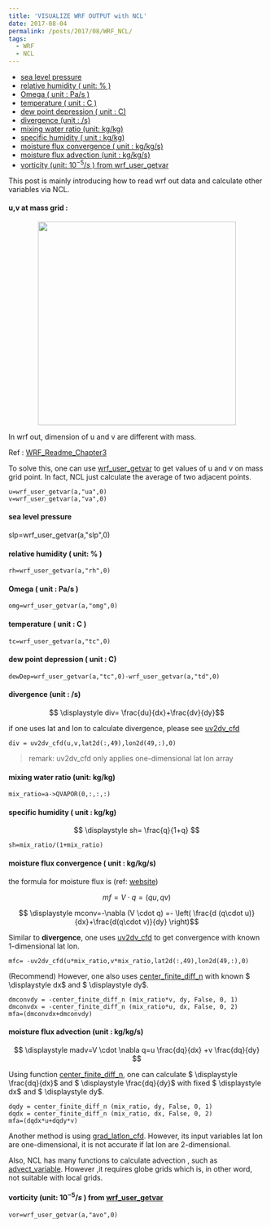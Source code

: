 ```yaml
---
title: 'VISUALIZE WRF OUTPUT with NCL'
date: 2017-08-04
permalink: /posts/2017/08/WRF_NCL/
tags:
  - WRF
  - NCL
---
```

<!-- @import "[TOC]" {cmd="toc" depthFrom=1 depthTo=6 orderedList=false} -->

<!-- code_chunk_output -->

- [sea level pressure](#sea-level-pressure)
- [relative humidity ( unit: % )](#relative-humidity--unit)
- [Omega ( unit : Pa/s )](#omega--unit--pas)
- [temperature ( unit : C )](#temperature--unit--c)
- [dew point depression ( unit : C)](#dew-point-depression--unit--c)
- [divergence (unit : /s)](#divergence-unit--s)
- [mixing water ratio (unit: kg/kg)](#mixing-water-ratio-unit-kgkg)
- [specific humidity ( unit : kg/kg)](#specific-humidity--unit--kgkg)
- [moisture flux convergence ( unit : kg/kg/s)](#moisture-flux-convergence--unit--kgkgs)
- [moisture flux advection (unit : kg/kg/s)](#moisture-flux-advection-unit--kgkgs)
- [vorticity (unit: $10^{-5}/s$ ) from wrf_user_getvar](#vorticity-unit-10-5s--from-wrfusergetvar)

<!-- /code_chunk_output -->

This post is mainly introducing how to read wrf out data and calculate other variables via NCL.

 #### u,v at mass grid :

<div class="separator" style="clear: both; text-align: center;"><a href="https://2.bp.blogspot.com/-V22BFb8t0Ww/XMFNsXfOFUI/AAAAAAAAAAY/jgTvcL6z9swUHFr5ZyE0Zv92KjduuW0oQCPcBGAYYCw/s1600/chapter-3-wrf-standard-initialization1.png" imageanchor="1" style="margin-left: 1em; margin-right: 1em;"><img border="0" src="https://2.bp.blogspot.com/-V22BFb8t0Ww/XMFNsXfOFUI/AAAAAAAAAAY/jgTvcL6z9swUHFr5ZyE0Zv92KjduuW0oQCPcBGAYYCw/s400/chapter-3-wrf-standard-initialization1.png" width="389" height="400" data-original-width="789" data-original-height="812" /></a></div>


In wrf out, dimension of u and v are different with mass.

Ref : [WRF_Readme_Chapter3](http://www2.mmm.ucar.edu/wrf/users/docs/user_guide_V3.9/users_guide_chap3.htm)



To solve this, one can use [wrf_user_getvar](https://www.ncl.ucar.edu/Document/Functions/WRF_arw/wrf_user_getvar.shtml) to get values of u and v on mass grid point. In fact, NCL just calculate the average of two adjacent points.


```
u=wrf_user_getvar(a,"ua",0)
v=wrf_user_getvar(a,"va",0)
```










####  sea level pressure

slp=wrf_user_getvar(a,"slp",0)








####  relative humidity ( unit: % )
```
rh=wrf_user_getvar(a,"rh",0)
```







####  Omega ( unit : Pa/s )
```
omg=wrf_user_getvar(a,"omg",0)
```







####  temperature ( unit : C )
```
tc=wrf_user_getvar(a,"tc",0)
```







####  dew point depression ( unit : C)
```
dewDep=wrf_user_getvar(a,"tc",0)-wrf_user_getvar(a,"td",0)
```







#### divergence (unit : /s)

$$ \displaystyle div= \frac{du}{dx}+\frac{dv}{dy}$$



if one uses lat and lon to calculate divergence, please see [uv2dv_cfd](https://www.ncl.ucar.edu/Document/Functions/Built-in/uv2dv_cfd.shtml)

```
div = uv2dv_cfd(u,v,lat2d(:,49),lon2d(49,:),0)
```

> remark: uv2dv_cfd only applies one-dimensional lat lon array







#### mixing water ratio (unit: kg/kg)
```
mix_ratio=a->QVAPOR(0,:,:,:)
```







#### specific humidity ( unit : kg/kg)

$$ \displaystyle sh= \frac{q}{1+q} $$




```
sh=mix_ratio/(1+mix_ratio)
```







#### moisture flux convergence  ( unit : kg/kg/s)



the formula for moisture flux is (ref: [website](https://earthscience.stackexchange.com/questions/8418/how-to-calculate-water-vapor-flux-divergence-from-temperature-relative-humidity))

$$ \displaystyle mf= V \cdot  q = (q u,q v )$$



$$ \displaystyle mconv=-\nabla (V \cdot  q) =- \left( \frac{d (q\cdot u)}{dx}+\frac{d(q\cdot v)}{dy} \right)$$



Similar to  **divergence**, one uses [uv2dv_cfd](https://www.ncl.ucar.edu/Document/Functions/Built-in/uv2dv_cfd.shtml) to get convergence with known 1-dimensional lat lon.
```
mfc= -uv2dv_cfd(u*mix_ratio,v*mix_ratio,lat2d(:,49),lon2d(49,:),0)
```





(Recommend) However, one also uses [center_finite_diff_n](https://www.ncl.ucar.edu/Document/Functions/Built-in/center_finite_diff_n.shtml) with known  $ \displaystyle dx$  and $ \displaystyle dy$.
```
dmconvdy = -center_finite_diff_n (mix_ratio*v, dy, False, 0, 1)
dmconvdx = -center_finite_diff_n (mix_ratio*u, dx, False, 0, 2)
mfa=(dmconvdx+dmconvdy)
```







####   moisture flux advection (unit : kg/kg/s)

$$ \displaystyle madv=V \cdot \nabla q=u \frac{dq}{dx} +v \frac{dq}{dy} $$



Using function [center_finite_diff_n](https://www.ncl.ucar.edu/Document/Functions/Built-in/center_finite_diff_n.shtml), one can calculate $ \displaystyle \frac{dq}{dx}$ and $ \displaystyle \frac{dq}{dy}$ with fixed $ \displaystyle dx$  and $ \displaystyle dy$.

```
dqdy = center_finite_diff_n (mix_ratio, dy, False, 0, 1)
dqdx = center_finite_diff_n (mix_ratio, dx, False, 0, 2)
mfa=(dqdx*u+dqdy*v)
```





Another method is using [grad_latlon_cfd](https://www.ncl.ucar.edu/Document/Functions/Contributed/grad_latlon_cfd.shtml). However, its input variables lat lon are one-dimensional, it is not accurate if lat lon are 2-dimensional.



Also, NCL has many functions to calculate advection , such as [advect_variable](https://www.ncl.ucar.edu/Document/Functions/Contributed/advect_variable.shtml). However ,it requires globe grids which is, in other word, not suitable with local grids.







####  vorticity (unit: $10^{-5}/s$ ) from  [wrf_user_getvar](https://www.ncl.ucar.edu/Document/Functions/WRF_arw/wrf_user_getvar.shtml)
```
vor=wrf_user_getvar(a,"avo",0)
```





